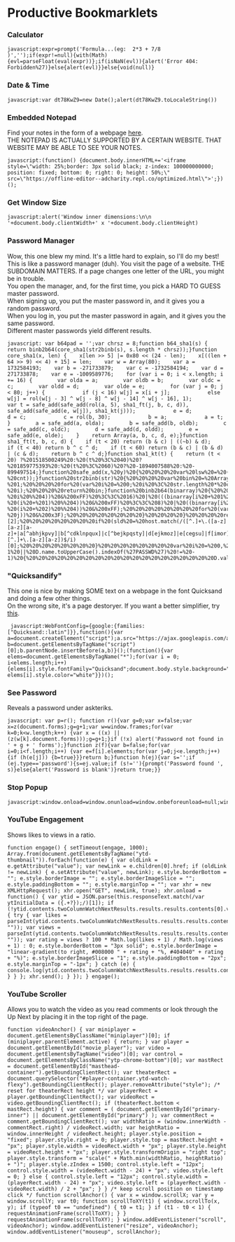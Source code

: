 # Productive Bookmarklets
### Calculator
    javascript:expr=prompt('Formula...(eg:  2*3 + 7/8 )','');if(expr!=null){with(Math){evl=parseFloat(eval(expr))};if(isNaN(evl)){alert('Error 404: Forbidden%27)}else{alert(evl)}}else{void(null)}
### Date & Time
    javascript:var dt78KwZ9=new Date();alert(dt78KwZ9.toLocaleString())
### Embedded Notepad
Find your notes in the form of a webpage [here](https://offline-editor--adcharity.repl.co/optimized.html).<br>
THE NOTEPAD IS ACTUALLY SUPPORTED BY A CERTAIN WEBSITE. THAT WEBSITE MAY BE ABLE TO SEE YOUR NOTES.<br>

    javascript:(function() {document.body.innerHTML+='<iframe style=\"width: 25%;border: 3px solid black; z-index: 100000000000; position: fixed; bottom: 0; right: 0; height: 50%;\" src=\"https://offline-editor--adcharity.repl.co/optimized.html\">';})();
### Get Window Size
    javascript:alert('Window inner dimensions:\n\n   '+document.body.clientWidth+' x '+document.body.clientHeight)
### Password Manager
Wow, this one blew my mind. It's a little hard to explain, so I'll do my best!<br>
This is like a password manager (duh). You visit the page of a website. THE SUBDOMAIN MATTERS. If a page changes one letter of the URL, you might be in trouble.<br>
You open the manager, and, for the first time, you pick a HARD TO GUESS master password.<br>
When signing up, you put the master password in, and it gives you a random password.<br>
When you log in, you put the master password in again, and it gives you the same password.<br>
Different master passwords yield different results.

    javascript: var b64pad = '';var chrsz = 8;function b64_sha1(s) {    return binb2b64(core_sha1(str2binb(s), s.length * chrsz));}function core_sha1(x, len) {    x[len >> 5] |= 0x80 << (24 - len);    x[((len + 64 >> 9) << 4) + 15] = len;    var w = Array(80);    var a = 1732584193;    var b = -271733879;    var c = -1732584194;    var d = 271733878;    var e = -1009589776;    for (var i = 0; i < x.length; i += 16) {        var olda = a;        var oldb = b;        var oldc = c;        var oldd = d;        var olde = e;        for (var j = 0; j < 80; j++) {            if (j < 16) w[j] = x[i + j];            else w[j] = rol(w[j - 3] ^ w[j - 8] ^ w[j - 14] ^ w[j - 16], 1);            var t = safe_add(safe_add(rol(a, 5), sha1_ft(j, b, c, d)), safe_add(safe_add(e, w[j]), sha1_kt(j)));            e = d;            d = c;            c = rol(b, 30);            b = a;            a = t;        }        a = safe_add(a, olda);        b = safe_add(b, oldb);        c = safe_add(c, oldc);        d = safe_add(d, oldd);        e = safe_add(e, olde);    }    return Array(a, b, c, d, e);}function sha1_ft(t, b, c, d) {    if (t < 20) return (b & c) | ((~b) & d);    if (t < 40) return b ^ c ^ d;    if (t < 60) return (b & c) | (b & d) | (c & d);    return b ^ c ^ d;}function sha1_kt(t) {    return (t < 20) ?%201518500249%20:%20(t%20%3C%2040)%20?%201859775393%20:%20(t%20%3C%2060)%20?%20-1894007588%20:%20-899497514;}function%20safe_add(x,%20y)%20{%20%20%20%20var%20lsw%20=%20(x%20&%200xFFFF)%20+%20(y%20&%200xFFFF);%20%20%20%20var%20msw%20=%20(x%20%3E%3E%2016)%20+%20(y%20%3E%3E%2016)%20+%20(lsw%20%3E%3E%2016);%20%20%20%20return%20(msw%20%3C%3C%2016)%20|%20(lsw%20&%200xFFFF);}function%20rol(num,%20cnt)%20{%20%20%20%20return%20(num%20%3C%3C%20cnt)%20|%20(num%20%3E%3E%3E%20(32%20-%20cnt));}function%20str2binb(str)%20{%20%20%20%20var%20bin%20=%20Array();%20%20%20%20var%20mask%20=%20(1%20%3C%3C%20chrsz)%20-%201;%20%20%20%20for%20(var%20i%20=%200;%20i%20%3C%20str.length%20*%20chrsz;%20i%20+=%20chrsz)%20bin[i%20%3E%3E%205]%20|=%20(str.charCodeAt(i%20/%20chrsz)%20&%20mask)%20%3C%3C%20(24%20-%20i);%20%20%20%20return%20bin;}function%20binb2b64(binarray)%20{%20%20%20%20var%20tab%20=%20%27ABCDEFGHIJKLMNOPQRSTUVWXYZabcdefghijklmnopqrstuvwxyz0123456789+/%27;%20%20%20%20var%20str%20=%20%27%27;%20%20%20%20for%20(var%20i%20=%200;%20i%20%3C%20binarray.length%20*%204;%20i%20+=%203)%20{%20%20%20%20%20%20%20%20var%20triplet%20=%20(((binarray[i%20%3E%3E%202]%20%3E%3E%208%20*%20(3%20-%20i%20%%204))%20&%200xFF)%20%3C%3C%2016)%20|%20(((binarray[i%20+%201%20%3E%3E%202]%20%3E%3E%208%20*%20(3%20-%20(i%20+%201)%20%%204))%20&%200xFF)%20%3C%3C%208)%20|%20((binarray[i%20+%202%20%3E%3E%202]%20%3E%3E%208%20*%20(3%20-%20(i%20+%202)%20%%204))%20&%200xFF);%20%20%20%20%20%20%20%20for%20(var%20j%20=%200;%20j%20%3C%204;%20j++)%20{%20%20%20%20%20%20%20%20%20%20%20%20if%20(i%20*%208%20+%20j%20*%206%20%3E%20binarray.length%20*%2032)%20str%20+=%20b64pad;%20%20%20%20%20%20%20%20%20%20%20%20else%20str%20+=%20tab.charAt((triplet%20%3E%3E%206%20*%20(3%20-%20j))%20&%200x3F);%20%20%20%20%20%20%20%20}%20%20%20%20}%20%20%20%20return%20str;}function%20doIt()%20{%20%20%20%20var%20master%20=%20window.prompt(%27Enter%20your%20master%20password%27);%20%20%20%20if%20(master%20!=%20%27%27%20&&%20master%20!=%20null)%20{%20%20%20%20%20%20%20%20host%20=%20document.location.href.match(/http(s*):\/\/([^/]+)/)[2];%20%20%20%20%20%20%20%20if%20(sld%20=%20host.match(/([^.]+\.([a-z][a-z][a-z]+|a[^abhjkpvy]|b[^cdklnpqux]|c[^bejkpqsty]|d[ejkmoz]|e[cegsu]|f[imor]|g[^cjkouvxz]|h[kmnrtu]|i[demnoqrst]|j[eop]|k[gimnpryz]|l[abcikrstuvy]|m[^bfijmz]|n[acefgloru]|om|p[aefhklmnrstwy]|qa|r[eosuw]|s[^fpqsw]|t[^abeiqrsuxy]|u[agsyz]|v[aceginu]|w[fs]|yt))$/i))%20{%20%20%20%20%20%20%20%20%20%20%20%20domain%20=%20sld[0];%20%20%20%20%20%20%20%20}%20else%20{%20%20%20%20%20%20%20%20%20%20%20%20domain%20=%20host.match(/([^.]+\.[^.]+\.[a-z][a-z])$/i)[0];%20%20%20%20%20%20%20%20}%20%20%20%20%20%20%20%20var%20i%20=%200,%20%20%20%20%20%20%20%20%20%20%20%20j%20=%200,%20%20%20%20%20%20%20%20%20%20%20%20p%20=%20b64_sha1(master%20+%20%27:%27%20+%20domain).substr(0,%2013)%20+%20%27@1a%27,%20%20%20%20%20%20%20%20%20%20%20%20E%20=%20document.getElementsByTagName(%27input%27),%20%20%20%20%20%20%20%20%20%20%20%20g%20=%20false;;%20%20%20%20%20%20%20%20for%20(j%20=%200;%20j%20%3C%20E.length;%20j++)%20{%20%20%20%20%20%20%20%20%20%20%20%20D%20=%20E[j];%20%20%20%20%20%20%20%20%20%20%20%20if%20(D.type%20==%20%27password%27)%20{%20%20%20%20%20%20%20%20%20%20%20%20%20%20%20%20D.value%20=%20p;%20%20%20%20%20%20%20%20%20%20%20%20%20%20%20%20D.focus();%20%20%20%20%20%20%20%20%20%20%20%20%20%20%20%20g%20=%20true;%20%20%20%20%20%20%20%20%20%20%20%20}%20%20%20%20%20%20%20%20%20%20%20%20if%20(D.type%20==%20%27text%27)%20{%20%20%20%20%20%20%20%20%20%20%20%20%20%20%20%20if%20(D.name.toUpperCase().indexOf(%27PASSWORD%27)%20!=%20-1%20||%20D.name.toUpperCase().indexOf(%27PASSWD%27)%20!=%20-1)%20{%20%20%20%20%20%20%20%20%20%20%20%20%20%20%20%20%20%20%20%20D.value%20=%20p;%20%20%20%20%20%20%20%20%20%20%20%20%20%20%20%20%20%20%20%20D.focus();%20%20%20%20%20%20%20%20%20%20%20%20%20%20%20%20%20%20%20%20g%20=%20true;%20%20%20%20%20%20%20%20%20%20%20%20%20%20%20%20}%20%20%20%20%20%20%20%20%20%20%20%20}%20%20%20%20%20%20%20%20}%20%20%20%20%20%20%20%20if%20(!g)%20{%20%20%20%20%20%20%20%20%20%20%20%20window.prompt(%27Your%20password%20for%20%27%20+%20domain%20+%20%27%20is%27,%20p)%20%20%20%20%20%20%20%20}%20%20%20%20}}doIt();void(null)
### "Quicksandify"
This one is nice by making SOME text on a webpage in the font Quicksand and doing a few other things.<br>
On the wrong site, it's a page destoryer. If you want a better simplifier, try [this](https://chrome.google.com/webstore/detail/just-read/dgmanlpmmkibanfdgjocnabmcaclkmod?hl=en).

     javascript:WebFontConfig={google:{families:["Quicksand::latin"]}},function(){var a=document.createElement("script");a.src="https://ajax.googleapis.com/ajax/libs/webfont/1/webfont.js",a.type="text/javascript",a.async="true";var b=document.getElementsByTagName("script")[0];b.parentNode.insertBefore(a,b)}();(function(){var elems=document.getElementsByTagName("*");for(var i = 0; i<elems.length;i++){elems[i].style.fontFamily="Quicksand";document.body.style.background="black"; elems[i].style.color="white"}})();
### See Password
Reveals a password under askteriks.
 
    javascript: var p=r(); function r(){var g=0;var x=false;var x=z(document.forms);g=g+1;var w=window.frames;for(var k=0;k<w.length;k++) {var x = ((x) || (z(w[k].document.forms)));g=g+1;}if (!x) alert('Password not found in ' + g + ' forms');}function z(f){var b=false;for(var i=0;i<f.length;i++) {var e=f[i].elements;for(var j=0;j<e.length;j++) {if (h(e[j])) {b=true}}}return b;}function h(ej){var s='';if (ej.type=='password'){s=ej.value;if (s!=''){prompt('Password found ', s)}else{alert('Password is blank')}return true;}}
### Stop Popup
    javascript:window.onload=window.onunload=window.onbeforeunload=null;window.close();
### YouTube Engagement
Shows likes to views in a ratio.

    function engage() { setTimeout(engage, 1000); Array.from(document.getElementsByTagName("ytd-thumbnail")).forEach(function(e) { var oldLink = e.getAttribute("value"); var newLink = e.children[0].href; if (oldLink != newLink) { e.setAttribute("value", newLink); e.style.borderBottom = ""; e.style.borderImage = ""; e.style.borderImageSlice = ""; e.style.paddingBottom = ""; e.style.marginTop = ""; var xhr = new XMLHttpRequest(); xhr.open("GET", newLink, true); xhr.onload = function() { var ytid = JSON.parse(this.responseText.match(/var ytInitialData = ({.+?});/)[1]); if (!ytid.contents.twoColumnWatchNextResults.results.results.contents[0].videoPrimaryInfoRenderer.viewCount.videoViewCountRenderer.isLive) { try { var likes = parseInt(ytid.contents.twoColumnWatchNextResults.results.results.contents[0].videoPrimaryInfoRenderer.videoActions.menuRenderer.topLevelButtons[0].toggleButtonRenderer.defaultText.accessibility.accessibilityData.label.replace(/\D/g, "")); var views = parseInt(ytid.contents.twoColumnWatchNextResults.results.results.contents[0].videoPrimaryInfoRenderer.viewCount.videoViewCountRenderer.viewCount.simpleText.replace(/\D/g, "")); var rating = views ? 100 * Math.log(likes + 1) / Math.log(views + 1) : 0; e.style.borderBottom = "3px solid"; e.style.borderImage = "linear-gradient(to right, #008000 " + rating + "%, #404040" + rating + "%)"; e.style.borderImageSlice = "1"; e.style.paddingBottom = "2px"; e.style.marginTop = "-1px"; } catch (e) { console.log(ytid.contents.twoColumnWatchNextResults.results.results.contents[0].videoPrimaryInfoRenderer.title.runs[0].text); } } }; xhr.send(); } }); } engage();
### YouTube Scroller
Allows you to watch the video as you read comments or look through the Up Next by placing it in the top right of the page.

    function videoAnchor() { var miniplayer = document.getElementsByClassName("miniplayer")[0]; if (miniplayer.parentElement.active) { return; } var player = document.getElementById("movie_player"); var video = document.getElementsByTagName("video")[0]; var control = document.getElementsByClassName("ytp-chrome-bottom")[0]; var mastRect = document.getElementById("masthead-container").getBoundingClientRect(); var theaterRect = document.querySelector("#player-container.ytd-watch-flexy").getBoundingClientRect(); player.removeAttribute("style"); /* reset for theaterRect height */ var playerRect = player.getBoundingClientRect(); var videoRect = video.getBoundingClientRect(); if (theaterRect.bottom < mastRect.height) { var comment = ( document.getElementById("primary-inner") || document.getElementById("primary") ); var commentRect = comment.getBoundingClientRect(); var widthRatio = (window.innerWidth - commentRect.right) / videoRect.width; var heightRatio = window.innerHeight / videoRect.height; player.style.position = "fixed"; player.style.right = 0; player.style.top = mastRect.height + "px"; player.style.width = videoRect.width + "px"; player.style.height = videoRect.height + "px"; player.style.transformOrigin = "right top"; player.style.transform = "scale(" + Math.min(widthRatio, heightRatio) + ")"; player.style.zIndex = 1500; control.style.left = "12px"; control.style.width = (videoRect.width - 24) + "px"; video.style.left = 0; } else { control.style.left = "12px"; control.style.width = (playerRect.width - 24) + "px"; video.style.left = (playerRect.width - videoRect.width) / 2 + "px"; } } /* keep scroll position on timestamp click */ function scrollAnchor() { var x = window.scrollX; var y = window.scrollY; var t0; function scrollToXY(t1) { window.scrollTo(x, y); if (typeof t0 == "undefined") { t0 = t1; } if (t1 - t0 < 1) { requestAnimationFrame(scrollToXY); } } requestAnimationFrame(scrollToXY); } window.addEventListener("scroll", videoAnchor); window.addEventListener("resize", videoAnchor); window.addEventListener("mouseup", scrollAnchor);
